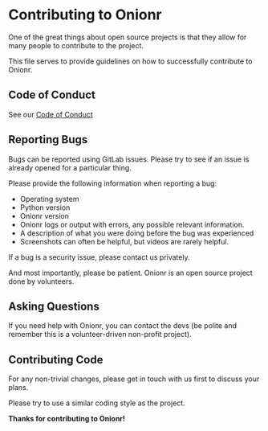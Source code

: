 # Contributing to Onionr

One of the great things about open source projects is that they allow for many people to contribute to the project.

This file serves to provide guidelines on how to successfully contribute to Onionr.

## Code of Conduct

See our [Code of Conduct](https://github.com/beardog108/onionr/blob/master/CODE_OF_CONDUCT.md)

## Reporting Bugs

Bugs can be reported using GitLab issues. Please try to see if an issue is already opened for a particular thing.

Please provide the following information when reporting a bug:

* Operating system
* Python version
* Onionr version
* Onionr logs or output with errors, any possible relevant information.
* A description of what you were doing before the bug was experienced
* Screenshots can often be helpful, but videos are rarely helpful.

If a bug is a security issue, please contact us privately.

And most importantly, please be patient. Onionr is an open source project done by volunteers.

## Asking Questions

If you need help with Onionr, you can contact the devs (be polite and remember this is a volunteer-driven non-profit project).

## Contributing Code

For any non-trivial changes, please get in touch with us first to discuss your plans.

Please try to use a similar coding style as the project.

**Thanks for contributing to Onionr!**
